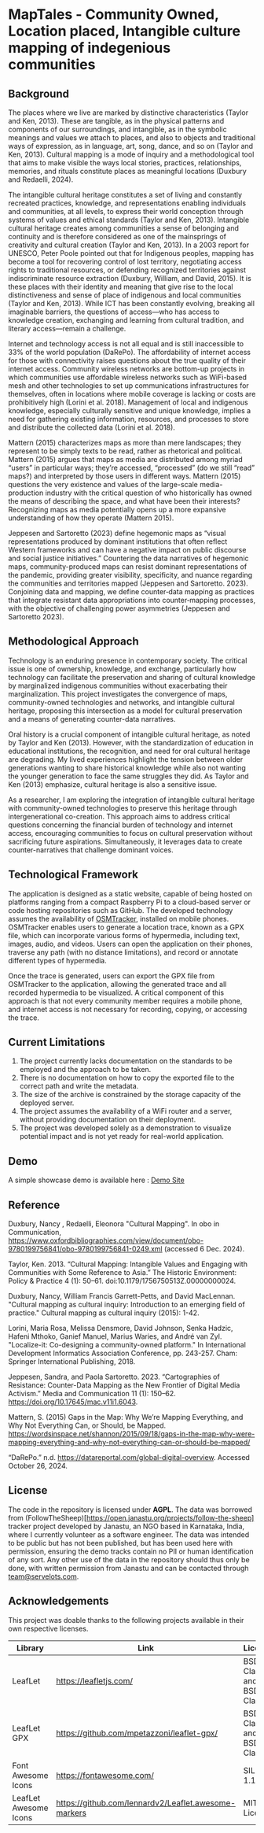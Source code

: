 # MapTales - Community Owned, Location placed, Intangible culture mapping of indegenious communities

## Background


The places where we live are marked by distinctive characteristics (Taylor and Ken, 2013). These are tangible, as in the physical patterns and components of our surroundings, and intangible, as in the symbolic meanings and values we attach to places, and also to objects and traditional ways of expression, as in language, art, song, dance, and so on (Taylor and Ken, 2013). Cultural mapping is a mode of inquiry and a methodological tool that aims to make visible the ways local stories, practices, relationships, memories, and rituals constitute places as meaningful locations (Duxbury and Redaelli, 2024).


The intangible cultural heritage constitutes a set of living and constantly recreated practices, knowledge, and representations enabling individuals and communities, at all levels, to express their world conception through systems of values and ethical standards (Taylor and Ken, 2013). Intangible cultural heritage creates among communities a sense of belonging and continuity and is therefore considered as one of the mainsprings of creativity and cultural creation (Taylor and Ken, 2013). In a 2003 report for UNESCO, Peter Poole pointed out that for Indigenous peoples, mapping has become a tool for recovering control of lost territory, negotiating access rights to traditional resources, or defending recognized territories against indiscriminate resource extraction (Duxbury, William, and David, 2015). It is these places with their identity and meaning that give rise to the local distinctiveness and sense of place of indigenous and local communities (Taylor and Ken, 2013). While ICT has been constantly evolving, breaking all imaginable barriers, the questions of access—who has access to knowledge creation, exchanging and learning from cultural tradition, and literary access—remain a  challenge. 


Internet and technology access is not all equal and is still inaccessible to 33% of the world population (DaRePo). The affordability of internet access for those with connectivity raises questions about the true quality of their internet access. Community wireless networks are bottom-up projects in which communities use affordable wireless networks such as WiFi-based mesh and other technologies to set up communications infrastructures for themselves, often in locations where mobile coverage is lacking or costs are prohibitively high (Lorini et al. 2018). Management of local and indigenous knowledge, especially culturally sensitive and unique knowledge, implies a need for gathering existing information, resources, and processes to store and distribute the collected data (Lorini et al. 2018). 

Mattern (2015) characterizes maps as more than mere landscapes; they represent to be simply texts to be read, rather as rhetorical and political. Mattern (2015) argues that maps as media are distributed among myriad “users” in particular ways; they’re accessed, “processed” (do we still “read” maps?) and interpreted by those users in different ways. Mattern (2015) questions the very existence and values of the large-scale media-production industry with the critical question of who historically has owned the means of describing the space, and what have been their interests? Recognizing maps as media potentially opens up a more expansive understanding of how they operate (Mattern 2015).

Jeppesen and Sartoretto (2023) define hegemonic maps as “visual representations produced by dominant institutions that often reflect Western frameworks and can have a negative impact on public discourse and social justice initiatives.” Countering the data narratives of hegemonic maps, community-produced maps can resist dominant representations of the pandemic, providing greater visibility, specificity, and nuance regarding the communities and territories mapped (Jeppesen and Sartoretto. 2023). Conjoining data and mapping, we define counter‐data mapping as practices that integrate resistant data appropriations into counter‐mapping processes, with the objective of challenging power asymmetries (Jeppesen and Sartoretto 2023). 



## Methodological Approach


Technology is an enduring presence in contemporary society. The critical issue is one of ownership, knowledge, and exchange, particularly how technology can facilitate the preservation and sharing of cultural knowledge by marginalized indigenous communities without exacerbating their marginalization. This project investigates the convergence of maps, community-owned technologies and networks, and intangible cultural heritage, proposing this intersection as a model for cultural preservation and a means of generating counter-data narratives.

Oral history is a crucial component of intangible cultural heritage, as noted by Taylor and Ken (2013). However, with the standardization of education in educational institutions, the recognition, and need for oral cultural heritage are degrading. My lived experiences highlight the tension between older generations wanting to share historical knowledge while also not wanting the younger generation to face the same struggles they did. As Taylor and Ken (2013) emphasize, cultural heritage is also a sensitive issue.


As a researcher, I am exploring the integration of intangible cultural heritage with community-owned technologies to preserve this heritage through intergenerational co-creation. This approach aims to address critical questions concerning the financial burden of technology and internet access, encouraging communities to focus on cultural preservation without sacrificing future aspirations. Simultaneously, it leverages data to create counter-narratives that challenge dominant voices.


## Technological Framework

The application is designed as a static website, capable of being hosted on platforms ranging from a compact Raspberry Pi to a cloud-based server or code hosting repositories such as GitHub. The developed technology assumes the availability of [OSMTracker](https://wiki.openstreetmap.org/wiki/OSMTracker_(Android)), installed on mobile phones. OSMTracker enables users to generate a location trace, known as a GPX file, which can incorporate various forms of hypermedia, including text, images, audio, and videos. Users can open the application on their phones, traverse any path (with no distance limitations), and record or annotate different types of hypermedia.

Once the trace is generated, users can export the GPX file from OSMTracker to the application, allowing the generated trace and all recorded hypermedia to be visualized. A critical component of this approach is that not every community member requires a mobile phone, and internet access is not necessary for recording, copying, or accessing the trace.

## Current Limitations

1. The project currently lacks documentation on the standards to be employed and the approach to be taken.
2. There is no documentation on how to copy the exported file to the correct path and write the metadata.
3. The size of the archive is constrained by the storage capacity of the deployed server.
4. The project assumes the availability of a WiFi router and a server, without providing documentation on their deployment.
5. The project was developed solely as a demonstration to visualize potential impact and is not yet ready for real-world application.


## Demo

A simple showcase demo is available here : [Demo Site](http://blog.voidspace.xyz/maptales/)


## Reference

Duxbury, Nancy , Redaelli, Eleonora "Cultural Mapping". In obo in Communication, https://www.oxfordbibliographies.com/view/document/obo-9780199756841/obo-9780199756841-0249.xml (accessed 6 Dec. 2024).

Taylor, Ken. 2013. “Cultural Mapping: Intangible Values and Engaging with Communities with Some Reference to Asia.” The Historic Environment: Policy &amp; Practice 4 (1): 50–61. doi:10.1179/1756750513Z.00000000024.

Duxbury, Nancy, William Francis Garrett-Petts, and David MacLennan. "Cultural mapping as cultural inquiry: Introduction to an emerging field of practice." Cultural mapping as cultural inquiry (2015): 1-42.

Lorini, Maria Rosa, Melissa Densmore, David Johnson, Senka Hadzic, Hafeni Mthoko, Ganief Manuel, Marius Waries, and André van Zyl. "Localize-it: Co-designing a community-owned platform." In International Development Informatics Association Conference, pp. 243-257. Cham: Springer International Publishing, 2018.

Jeppesen, Sandra, and Paola Sartoretto. 2023. “Cartographies of Resistance: Counter-Data Mapping as the New Frontier of Digital Media Activism.” Media and Communication 11 (1): 150–62. https://doi.org/10.17645/mac.v11i1.6043.

Mattern, S. (2015) Gaps in the Map: Why We’re Mapping Everything, and Why Not Everything Can, or Should, be Mapped.  https://wordsinspace.net/shannon/2015/09/18/gaps-in-the-map-why-were-mapping-everything-and-why-not-everything-can-or-should-be-mapped/
    
“DaRePo.” n.d. https://datareportal.com/global-digital-overview. Accessed October 26, 2024. 


## License

The code in the repository is licensed under **AGPL**. The data was borrowed from (FollowTheSheep)[https://open.janastu.org/projects/follow-the-sheep] tracker project developed by Janastu, an NGO based in Karnataka, India, where I currently volunteer as a software engineer. The data was intended to be public but has not been published, but has been used here with permission, ensuring the demo tracks contain no PII or human identification of any sort. Any other use of the data in the repository should thus only be done, with written permission from Janastu and can be contacted through team@servelots.com.


## Acknowledgements 

This project was doable thanks to the following projects available in their own respective licenses.

| Library | Link | License |
| ---- | ---- | ----|
|LeafLet | https://leafletjs.com/ | BSD 2-Clause and BSD 3-Clause |
|LeafLet GPX | https://github.com/mpetazzoni/leaflet-gpx/ | BSD 2-Clause and BSD 3-Clause |
|Font Awesome Icons | https://fontawesome.com/ |  SIL OFL 1.1 |
|LeafLet Awesome Icons | https://github.com/lennardv2/Leaflet.awesome-markers | MIT License |



